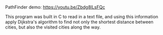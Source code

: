 PathFinder demo: https://youtu.be/Zbdg8lLsFQc

This program was built in C to read in a text file, and using this information apply Dijkstra's algorithm to find not only the shortest distance between cities, but also the visited cities along the way. 
